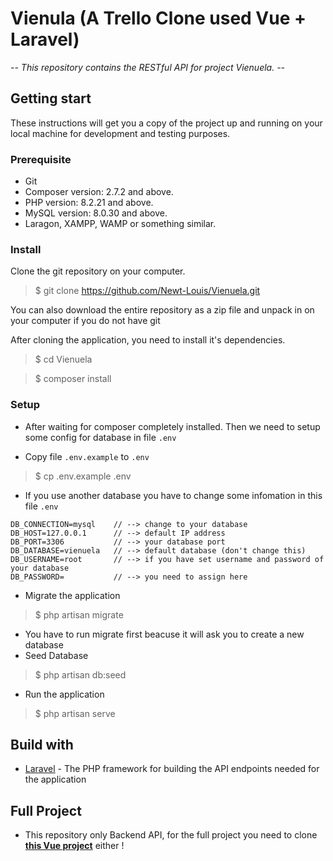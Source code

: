 # Vienula (A Trello Clone used Vue + Laravel)
*-- This repository contains the RESTful API for project Vienuela. --*

## Getting start
These instructions will get you a copy of the project up and running on your local machine for development and testing purposes.

### Prerequisite
* Git
* Composer version: 2.7.2 and above.
* PHP version: 8.2.21 and above.
* MySQL version: 8.0.30 and above.
* Laragon, XAMPP, WAMP or something similar.

### Install

Clone the git repository on your computer.
> $ git clone https://github.com/Newt-Louis/Vienuela.git

You can also download the entire repository as a zip file and unpack in on your computer if you do not have git

After cloning the application, you need to install it's dependencies.

> $ cd Vienuela

> $ composer install

### Setup
* After waiting for composer completely installed. 
Then we need to setup some config for database in file `.env`

* Copy file `.env.example` to `.env`

> $ cp .env.example .env

* If you use another database you have to change some infomation in this file `.env`

```
DB_CONNECTION=mysql    // --> change to your database
DB_HOST=127.0.0.1      // --> default IP address
DB_PORT=3306           // --> your database port 
DB_DATABASE=vienuela   // --> default database (don't change this)
DB_USERNAME=root       // --> if you have set username and password of your database 
DB_PASSWORD=           // --> you need to assign here
```

* Migrate the application
> $ php artisan migrate
* You have to run migrate first beacuse it will  ask you to create a new database
* Seed Database
> $ php artisan db:seed
* Run the application
> $ php artisan serve

## Build with
* [Laravel](https://laravel.com/) - The PHP framework for building the API endpoints needed for the application

## Full Project
* This repository only Backend API, for the full project you need to clone **[this Vue project](https://github.com/Newt-Louis/Vienuela-FE)** either !
